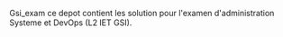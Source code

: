 Gsi_exam
ce depot contient les solution pour l'examen d'administration Systeme et DevOps (L2 IET GSI).
